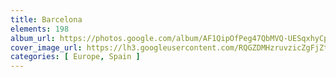```yaml
---
title: Barcelona
elements: 198
album_url: https://photos.google.com/album/AF1QipOfPeg47QbMVQ-UESqxhyCp_fTP46f5CdMevglD
cover_image_url: https://lh3.googleusercontent.com/RQGZDMHzruvzicZgFjZtZWsjl5C6zyGiirVqjX6AMMpdWc1e8BTs2A-QIY7-5SjZvWJOH1W-MthjfSzSHh_ECw8qALzctxsKOgHKMzIqUowZINkdftJXy-WdM_DSLt_-UG_8Xm-2hkOoEnltsmUp-PdEx3ntZtptXR8By1l5w_366__I8m4TKs-dHF67wqqr7U7KaMeTx-Z5KXhY2UmZChN4F1NAgitxfy2DfaLpjfu-_usQEPdzF5VnTyQAnwaz-bQfkxzPR3adiNKgeMGQcgWIn0z6hssdrhaI1ldmKEjarvF1ptOWAoDrBOBd-H25PnsxfWHg66nzUQ38SBaJ5roczmQ7Cz2poWY4BbwwDxYLOTRqJqTpCVgdStAf7VmcZnrBnooaM5FRPxz8TDV-FcVsoUMTDJXqN2RwEsik8oI7hSPG0WTS7KT6ehA0bcEv7vMQuAftLvYRT7a8SpCNuiboDnFuRGhBRzJQ4dyHL0DQtRi101P7RdHd3vGwAo0UhQZRp8IYoIxh2693dDoUC4q_QSro_0971xZal0RBGiJpePPiaJcL5la6Iz4HTh798aiLNr2cgH036pnfamS94JGkA9T0y5rbnTjvm6iRmsuc84RI9rJsqLs7_yxyP5KFs1hoOHrvG1TDMbRjXttK_eocZA=s195-p-k-no
categories: [ Europe, Spain ]
---
```

